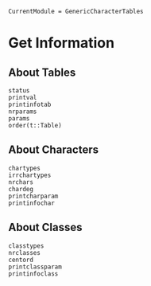 ```@meta
CurrentModule = GenericCharacterTables
```

# Get Information

## About Tables
```@docs
status
printval
printinfotab
nrparams
params
order(t::Table)
```

## About Characters

```@docs
chartypes
irrchartypes
nrchars
chardeg
printcharparam
printinfochar
```

## About Classes

```@docs
classtypes
nrclasses
centord
printclassparam
printinfoclass
```
